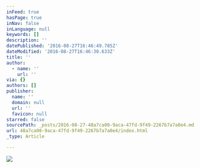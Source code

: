 ```yaml
---
inFeed: true
hasPage: true
inNav: false
inLanguage: null
keywords: []
description: ''
datePublished: '2016-08-27T16:46:49.785Z'
dateModified: '2016-08-27T16:46:30.633Z'
title: ''
author:
  - name: ''
    url: ''
via: {}
authors: []
publisher:
  name: ''
  domain: null
  url: ''
  favicon: null
starred: false
sourcePath: _posts/2016-08-27-48a7ca00-9aca-47fd-9f49-2267b7a7a0e4.md
url: 48a7ca00-9aca-47fd-9f49-2267b7a7a0e4/index.html
_type: Article

---
```

![](https://the-grid-user-content.s3-us-west-2.amazonaws.com/f6f41fd1-1b68-4a82-a2fe-4de11f571a5b.jpg)